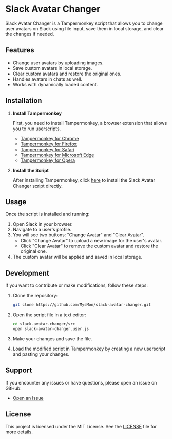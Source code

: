 # Slack Avatar Changer

Slack Avatar Changer is a Tampermonkey script that allows you to change user avatars on Slack using file input, save them in local storage, and clear the changes if needed.

## Features

- Change user avatars by uploading images.
- Save custom avatars in local storage.
- Clear custom avatars and restore the original ones.
- Handles avatars in chats as well.
- Works with dynamically loaded content.

## Installation

1. **Install Tampermonkey**

   First, you need to install Tampermonkey, a browser extension that allows you to run userscripts.

   - [Tampermonkey for Chrome](https://tampermonkey.net/?ext=dhdg&browser=chrome)
   - [Tampermonkey for Firefox](https://tampermonkey.net/?ext=dhdg&browser=firefox)
   - [Tampermonkey for Safari](https://tampermonkey.net/?ext=dhdg&browser=safari)
   - [Tampermonkey for Microsoft Edge](https://tampermonkey.net/?ext=dhdg&browser=edge)
   - [Tampermonkey for Opera](https://tampermonkey.net/?ext=dhdg&browser=opera)

2. **Install the Script**

   After installing Tampermonkey, click [here](https://github.com/MysMon/slack-avatar-changer/raw/master/src/slack-avatar-changer.user.js) to install the Slack Avatar Changer script directly.

## Usage

Once the script is installed and running:

1. Open Slack in your browser.
2. Navigate to a user's profile.
3. You will see two buttons: "Change Avatar" and "Clear Avatar".
   - Click "Change Avatar" to upload a new image for the user's avatar.
   - Click "Clear Avatar" to remove the custom avatar and restore the original one.
4. The custom avatar will be applied and saved in local storage.

## Development

If you want to contribute or make modifications, follow these steps:

1. Clone the repository:

   ```bash
   git clone https://github.com/MysMon/slack-avatar-changer.git
   ```

2. Open the script file in a text editor:

   ```bash
   cd slack-avatar-changer/src
   open slack-avatar-changer.user.js
   ```

3. Make your changes and save the file.
4. Load the modified script in Tampermonkey by creating a new userscript and pasting your changes.

## Support

If you encounter any issues or have questions, please open an issue on GitHub:

- [Open an Issue](https://github.com/MysMon/slack-avatar-changer/issues)

## License

This project is licensed under the MIT License. See the [LICENSE](LICENSE) file for more details.
